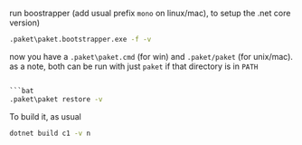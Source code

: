 

run boostrapper (add usual prefix `mono` on linux/mac), to setup the .net core version)

```bat
.paket\paket.bootstrapper.exe -f -v
```

now you have a `.paket\paket.cmd` (for win) and `.paket/paket` (for unix/mac).
as a note, both can be run with just `paket` if that directory is in `PATH`

```bat

```bat
.paket\paket restore -v
```

To build it, as usual

```bat
dotnet build c1 -v n
```
